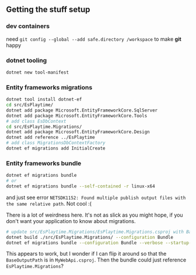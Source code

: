 ## Getting the stuff setup

### dev containers

need `git config --global --add safe.directory /workspace` to make **git** happy

### dotnet tooling

``` bash
dotnet new tool-manifest
```

### Entity frameworks migrations

``` bash
dotnet tool install dotnet-ef
cd src/EsPlaytime/
dotnet add package Microsoft.EntityFrameworkCore.SqlServer
dotnet add package Microsoft.EntityFrameworkCore.Tools
# add class EsDbContext
cd src/EsPlaytime.Migrations/
dotnet add package Microsoft.EntityFrameworkCore.Design
dotnet add reference ../EsPlaytime
# add class MigrationsDbContextFactory
dotnet ef migrations add InitialCreate
```

### Entity frameworks bundle

``` bash
dotnet ef migrations bundle
# or
dotnet ef migrations bundle --self-contained -r linux-x64
```

and just see error `NETSDK1152: Found multiple publish output files with the same relative path`. Not cool :(

There is a lot of weirdness here. It's not as slick as you might hope, if you don't want your application
to know about migrations.

```bash
# update src/EsPlaytime.Migrations/EsPlaytime.Migrations.csproj with BaseOutputPath
dotnet build ./src/EsPlaytime.Migrations/ --configuration Bundle
dotnet ef migrations bundle --configuration Bundle --verbose --startup-project ./src/EsPlaytime
```

This appears to work, but I wonder if I can flip it around so that the `BaseOutputPath` is in `MyWebApi.csproj`.
Then the bundle could just reference `EsPlaytime.Migrations`?


